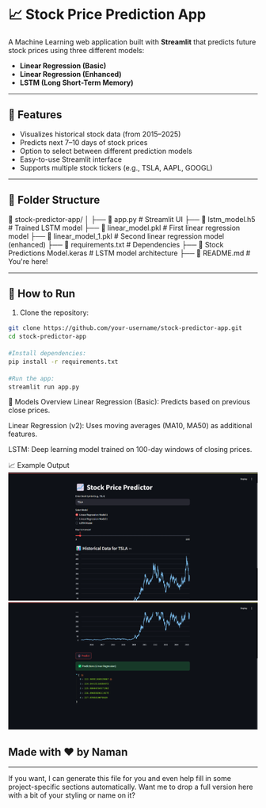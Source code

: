 # 📈 Stock Price Prediction App

A Machine Learning web application built with **Streamlit** that predicts future stock prices using three different models:
- **Linear Regression (Basic)**
- **Linear Regression (Enhanced)**
- **LSTM (Long Short-Term Memory)**

---

## 🚀 Features

- Visualizes historical stock data (from 2015–2025)
- Predicts next 7–10 days of stock prices
- Option to select between different prediction models
- Easy-to-use Streamlit interface
- Supports multiple stock tickers (e.g., TSLA, AAPL, GOOGL)

---

## 📂 Folder Structure

📁 stock-predictor-app/ │
├── 📄 app.py # Streamlit UI
├── 📄 lstm_model.h5 # Trained LSTM model 
├── 📄 linear_model.pkl  # First linear regression model 
├── 📄 linear_model_1.pkl # Second linear regression model (enhanced) 
├── 📄 requirements.txt # Dependencies
├── 📄 Stock Predictions Model.keras # LSTM model architecture
├── 📄 README.md # You're here! 

---

## 🔧 How to Run

1. Clone the repository:
```bash
git clone https://github.com/your-username/stock-predictor-app.git
cd stock-predictor-app

#Install dependencies:
pip install -r requirements.txt

#Run the app:
streamlit run app.py
```

🧠 Models Overview
Linear Regression (Basic): Predicts based on previous close prices.

Linear Regression (v2): Uses moving averages (MA10, MA50) as additional features.

LSTM: Deep learning model trained on 100-day windows of closing prices.


📈 Example Output
![SS1](data/image.png)
![SS2](data/image-1.png)

## Made with ❤️ by Naman

---

If you want, I can generate this file for you and even help fill in some project-specific sections automatically. Want me to drop a full version here with a bit of your styling or name on it?
